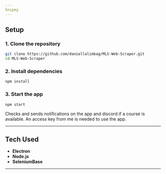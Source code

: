 ```yaml
---
Snipey
---
```

## Setup

### 1. Clone the repository
```bash
git clone https://github.com/daniellalimbag/MLS-Web-Scraper.git
cd MLS-Web-Scraper
```

### 2. Install dependencies
```bash
npm install
```

### 3. Start the app
```bash
npm start
```

Checks and sends notifications on the app and discord if a course is available.
An access key from me is needed to use the app.

---
## Tech Used
- **Electron**
- **Node.js**
- **SeleniumBase**
---
